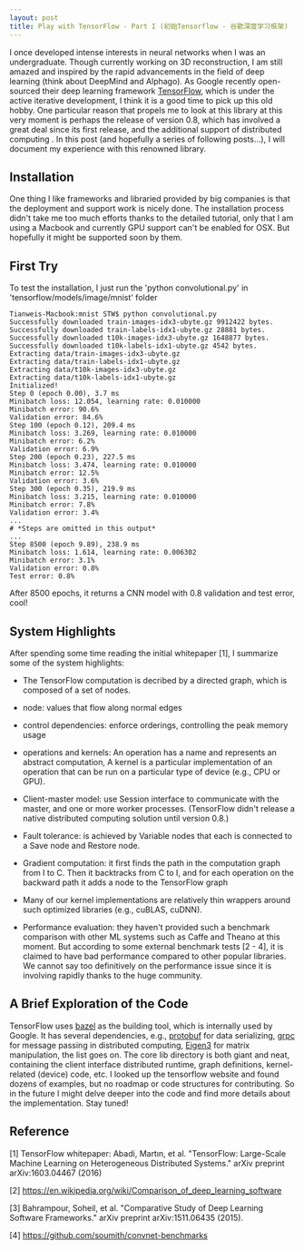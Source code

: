 ```yaml
---
layout: post
title: Play with TensorFlow - Part I (初始Tensorflow - 谷歌深度学习框架)
---
```


I once developed intense interests in neural networks when I was an undergraduate. Though currently working on 3D reconstruction, 
I am still amazed and inspired by the rapid advancements in the field of deep learning (think about DeepMind and Alphago). 
As Google recently open-sourced their deep learning framework [TensorFlow](https://www.tensorflow.org), which is under the active iterative development, I think it is a good time to pick up this old hobby. 
One particular reason that propels me to look at this library at this very moment is perhaps the release of version 0.8, which has involved a great deal since its first release, and the additional support of distributed computing .
In this post (and hopefully a series of following posts...), I will document my experience with this renowned library.

## Installation
One thing I like frameworks and libraried provided by big companies is that the deployment and support work is nicely done. 
The installation process didn't take me too much efforts thanks to the detailed tutorial, only that I am using a Macbook and currently GPU support can't be enabled for OSX. 
But hopefully it might be supported soon by them.

## First Try
To test the installation, I just run the 'python convolutional.py' in 'tensorflow/models/image/mnist' folder

```
Tianweis-Macbook:mnist STW$ python convolutional.py 
Successfully downloaded train-images-idx3-ubyte.gz 9912422 bytes.
Successfully downloaded train-labels-idx1-ubyte.gz 28881 bytes.
Successfully downloaded t10k-images-idx3-ubyte.gz 1648877 bytes.
Successfully downloaded t10k-labels-idx1-ubyte.gz 4542 bytes.
Extracting data/train-images-idx3-ubyte.gz
Extracting data/train-labels-idx1-ubyte.gz
Extracting data/t10k-images-idx3-ubyte.gz
Extracting data/t10k-labels-idx1-ubyte.gz
Initialized!
Step 0 (epoch 0.00), 3.7 ms
Minibatch loss: 12.054, learning rate: 0.010000
Minibatch error: 90.6%
Validation error: 84.6%
Step 100 (epoch 0.12), 209.4 ms
Minibatch loss: 3.269, learning rate: 0.010000
Minibatch error: 6.2%
Validation error: 6.9%
Step 200 (epoch 0.23), 227.5 ms
Minibatch loss: 3.474, learning rate: 0.010000
Minibatch error: 12.5%
Validation error: 3.6%
Step 300 (epoch 0.35), 219.9 ms
Minibatch loss: 3.215, learning rate: 0.010000
Minibatch error: 7.8%
Validation error: 3.4%
...
# *Steps are omitted in this output*
...
Step 8500 (epoch 9.89), 238.9 ms
Minibatch loss: 1.614, learning rate: 0.006302
Minibatch error: 3.1%
Validation error: 0.8%
Test error: 0.8%
```

After 8500 epochs, it returns a CNN model with 0.8 validation and test error, cool!

## System Highlights
After spending some time reading the initial whitepaper [1], I summarize some of the system highlights:

* The TensorFlow computation is decribed by a directed graph, which is composed of a set of nodes.

* node: values that flow along normal edges

* control dependencies: enforce orderings, controlling the peak memory usage

* operations and kernels: An operation has a name and represents an abstract computation, A kernel is a particular implementation of an operation that can be run on a particular type of device (e.g., CPU or GPU).

* Client-master model: use Session interface to communicate with the master, and one or more worker processes. (TensorFlow didn't release a native distributed computing solution until version 0.8.)

* Fault tolerance: is achieved by Variable nodes that each is connected to a Save node and Restore node.

* Gradient computation: it first finds the path in the computation graph from I to C. Then it backtracks from C to I, and for each operation on the backward path it adds a node to the TensorFlow graph 

* Many of our kernel implementations are relatively thin wrappers around such optimized libraries (e.g., cuBLAS, cuDNN).

* Performance evaluation: they haven't provided such a benchmark comparison with other ML systems such as Caffe and Theano at this moment. But according to some external benchmark tests [2 - 4], it is claimed to have bad performance compared to other popular libraries. We cannot say too definitively on the performance issue since it is involving rapidly thanks to the huge community.

## A Brief Exploration of the Code
TensorFlow uses [bazel](http://bazel.io) as the building tool, which is internally used by Google. It has several dependencies, e.g., [protobuf](https://github.com/google/protobuf) for data serializing, [grpc](https://github.com/grpc/grpc) for message passing in distributed computing, [Eigen3](http://eigen.tuxfamily.org) for matrix manipulation, the list goes on. The core lib directory is both giant and neat, containing the client interface distributed runtime, graph definitions, kernel-related (device) code, etc. I looked up the tensorflow website and found dozens of examples, but no roadmap or code structures for contributing. So in the future I might delve deeper into the code and find more details about the implementation. Stay tuned!

## Reference
[1] TensorFlow whitepaper: Abadi, Martın, et al. "TensorFlow: Large-Scale Machine Learning on Heterogeneous Distributed Systems." arXiv preprint arXiv:1603.04467 (2016)

[2] https://en.wikipedia.org/wiki/Comparison_of_deep_learning_software

[3] Bahrampour, Soheil, et al. "Comparative Study of Deep Learning Software Frameworks." arXiv preprint arXiv:1511.06435 (2015).

[4] https://github.com/soumith/convnet-benchmarks